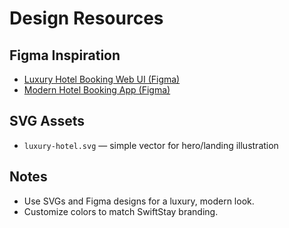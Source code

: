 # Design Resources

## Figma Inspiration

- [Luxury Hotel Booking Web UI (Figma)](https://www.figma.com/community/file/1055850171996247692)
- [Modern Hotel Booking App (Figma)](https://www.figma.com/community/file/1167920473251499643)

## SVG Assets

- `luxury-hotel.svg` — simple vector for hero/landing illustration

## Notes

- Use SVGs and Figma designs for a luxury, modern look.
- Customize colors to match SwiftStay branding.
